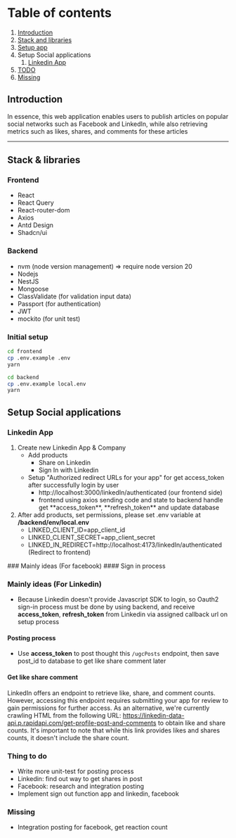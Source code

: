 

# Table of contents

1. [Introduction](#0000)
1. [Stack and libraries](#0001)
1. [Setup app](#0002)
1. Setup Social applications
    1. [Linkedin App](#0003)
1. [TODO](#0004)
1. [Missing](#0005)

## Introduction <a name="0000"></a>

<p>
  In essence, this web application enables users to publish articles on popular social networks such as Facebook and LinkedIn, while also retrieving metrics such as likes, shares, and comments for these articles
</p>

---

## Stack & libraries <a name="0001"></a>

### Frontend

- React
- React Query
- React-router-dom
- Axios
- Antd Design
- Shadcn/ui

### Backend

- nvm (node version management) => require node version 20
- Nodejs
- NestJS
- Mongoose
- ClassValidate (for validation input data)
- Passport (for authentication)
- JWT
- mockito (for unit test)

### Initial setup <a name="0002"></a>

```bash
cd frontend 
cp .env.example .env
yarn

cd backend
cp .env.example local.env
yarn
```

## Setup Social applications
### Linkedin App <a name="0003"></a>
  <ol>
    <li>
    Create new Linkedin App & Company
      <ul>
        <li>
          Add products
          <ul>
            <li>Share on Linkedin</li>
            <li>Sign In with Linkedin</li>
          </ul>
        </li>
        <li>
          Setup "Authorized redirect URLs for your app" for get access_token after successfully login by user
            <ul>
              <li>http://localhost:3000/linkedIn/authenticated (our frontend side)</li>
               <li>frontend using axios sending code and state to backend handle get **access_token**, **refresh_token**  and update database</li>
            </ul>
        </li>
      </ul>  
    </li>
    <li>
      After add products, set permissions, please set .env variable at <b>/backend/env/local.env</b>
      <ul>
        <li>
          LINKED_CLIENT_ID=app_client_id
        </li>
        <li>
          LINKED_CLIENT_SECRET=app_client_secret
        </li>
        <li>
          LINKED_IN_REDIRECT=http://localhost:4173/linkedIn/authenticated (Redirect to frontend)
        </li>
      </ul>  
    </li>
  </ol>
### Mainly ideas (For facebook)
#### Sign in process

### Mainly ideas (For Linkedin)
- Because Linkedin doesn't provide Javascript SDK to login, so Oauth2 sign-in process must be done by using backend, and receive **access_token**, **refresh_token** from Linkedin via assigned callback url on setup process
#### Posting process
- Use **access_token** to post thought this `/ugcPosts` endpoint, then save post_id to database to get like share comment later
#### Get like share comment
LinkedIn offers an endpoint to retrieve like, share, and comment counts. However, accessing this endpoint requires submitting your app for review to gain permissions for further access. As an alternative, we're currently crawling HTML from the following URL: https://linkedin-data-api.p.rapidapi.com/get-profile-post-and-comments to obtain like and share counts. It's important to note that while this link provides likes and shares counts, it doesn't include the share count.
### Thing to do <a name="0004"></a>
- Write more unit-test for posting process
- Linkedin: find out way to get shares in post
- Facebook: research and integration posting
- Implement sign out function app and linkedin, facebook
### Missing <a name="0005"></a>
- Integration posting for facebook, get reaction count
